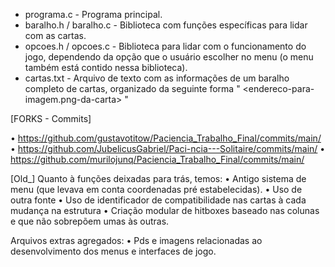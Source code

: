 - programa.c - Programa principal.
- baralho.h / baralho.c - Biblioteca com funções específicas para lidar com as cartas.
- opcoes.h / opcoes.c - Biblioteca para lidar com o funcionamento do jogo, dependendo da opção que o usuário escolher no menu (o menu também está contido nessa biblioteca).
- cartas.txt - Arquivo de texto com as informações de um baralho completo de cartas, organizado da seguinte forma " <valor-numerico> <naipe> <chave> <endereco-para-imagem.png-da-carta> "




[FORKS - Commits]

• https://github.com/gustavotitow/Paciencia_Trabalho_Final/commits/main/
• https://github.com/JubelicusGabriel/Paci-ncia---Solitaire/commits/main/
• https://github.com/murilojunq/Paciencia_Trabalho_Final/commits/main/


[Old_]
Quanto à funções deixadas para trás, temos:
• Antigo sistema de menu (que levava em conta coordenadas pré estabelecidas). 
• Uso de outra fonte
• Uso de identificador de compatibilidade nas cartas à cada mudança na estrutura
• Criação modular de hitboxes baseado nas colunas e que não sobrepõem umas às outras.


Arquivos extras agregados: 
• Pds e imagens relacionadas ao desenvolvimento dos menus e interfaces de jogo.

